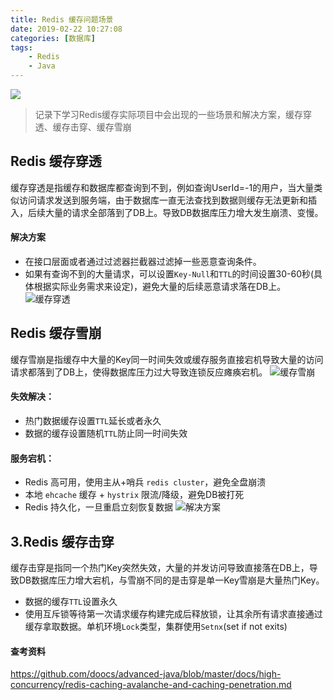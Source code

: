 ```yaml
---
title: Redis 缓存问题场景
date: 2019-02-22 10:27:08
categories: [数据库]
tags:
    - Redis
    - Java
---
```


![](/images/redis.jpg)

>记录下学习Redis缓存实际项目中会出现的一些场景和解决方案，缓存穿透、缓存击穿、缓存雪崩

## Redis 缓存穿透
缓存穿透是指缓存和数据库都查询到不到，例如查询UserId=-1的用户，当大量类似访问请求发送到服务端，由于数据库一直无法查找到数据则缓存无法更新和插入，后续大量的请求全部落到了DB上。导致DB数据库压力增大发生崩溃、变慢。
#### 解决方案
- 在接口层面或者通过过滤器拦截器过滤掉一些恶意查询条件。
- 如果有查询不到的大量请求，可以设置`Key-Null`和`TTL`的时间设置30-60秒(具体根据实际业务需求来设定)，避免大量的后续恶意请求落在DB上。
![缓存穿透](/images/redis-caching-penetration.png)


## Redis 缓存雪崩
缓存雪崩是指缓存中大量的Key同一时间失效或缓存服务直接宕机导致大量的访问请求都落到了DB上，使得数据库压力过大导致连锁反应瘫痪宕机。
![缓存雪崩](/images/redis-caching-avalanche.png)

#### 失效解决：
- 热门数据缓存设置`TTL`延长或者永久
- 数据的缓存设置随机`TTL`防止同一时间失效

#### 服务宕机：
- Redis 高可用，使用主从+哨兵 `redis cluster`，避免全盘崩溃
- 本地 `ehcache` 缓存 + `hystrix` 限流/降级，避免DB被打死
- Redis 持久化，一旦重启立刻恢复数据
![解决方案](/images/redis-caching-avalanche-solution.png)

## 3.Redis 缓存击穿
缓存击穿是指同一个热门Key突然失效，大量的并发访问导致直接落在DB上，导致DB数据库压力增大宕机，与雪崩不同的是击穿是单一Key雪崩是大量热门Key。
- 数据的缓存`TTL`设置永久
- 使用互斥锁等待第一次请求缓存构建完成后释放锁，让其余所有请求直接通过缓存拿取数据。单机环境`Lock`类型，集群使用`Setnx`(set if not exits)

#### 查考资料 
https://github.com/doocs/advanced-java/blob/master/docs/high-concurrency/redis-caching-avalanche-and-caching-penetration.md
